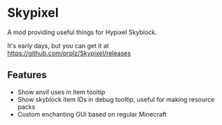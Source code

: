 # Skypixel
A mod providing useful things for Hypixel Skyblock.

It's early days, but you can get it at https://github.com/prplz/Skypixel/releases

## Features
- Show anvil uses in item tooltip
- Show skyblock item IDs in debug tooltip, useful for making resource packs
- Custom enchanting GUI based on regular Minecraft
